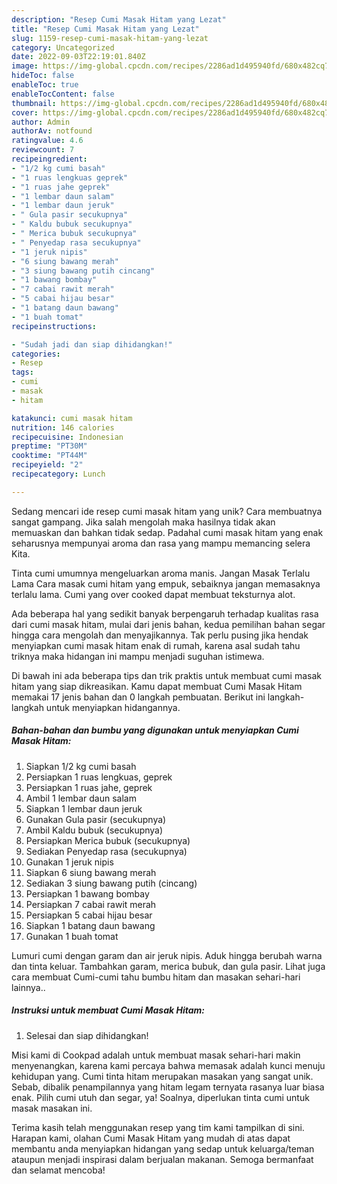 ```yaml
---
description: "Resep Cumi Masak Hitam yang Lezat"
title: "Resep Cumi Masak Hitam yang Lezat"
slug: 1159-resep-cumi-masak-hitam-yang-lezat
category: Uncategorized
date: 2022-09-03T22:19:01.840Z
image: https://img-global.cpcdn.com/recipes/2286ad1d495940fd/680x482cq70/cumi-masak-hitam-foto-resep-utama.jpg
hideToc: false
enableToc: true
enableTocContent: false
thumbnail: https://img-global.cpcdn.com/recipes/2286ad1d495940fd/680x482cq70/cumi-masak-hitam-foto-resep-utama.jpg
cover: https://img-global.cpcdn.com/recipes/2286ad1d495940fd/680x482cq70/cumi-masak-hitam-foto-resep-utama.jpg
author: Admin
authorAv: notfound
ratingvalue: 4.6
reviewcount: 7
recipeingredient:
- "1/2 kg cumi basah"
- "1 ruas lengkuas geprek"
- "1 ruas jahe geprek"
- "1 lembar daun salam"
- "1 lembar daun jeruk"
- " Gula pasir secukupnya"
- " Kaldu bubuk secukupnya"
- " Merica bubuk secukupnya"
- " Penyedap rasa secukupnya"
- "1 jeruk nipis"
- "6 siung bawang merah"
- "3 siung bawang putih cincang"
- "1 bawang bombay"
- "7 cabai rawit merah"
- "5 cabai hijau besar"
- "1 batang daun bawang"
- "1 buah tomat"
recipeinstructions:

- "Sudah jadi dan siap dihidangkan!"
categories:
- Resep
tags:
- cumi
- masak
- hitam

katakunci: cumi masak hitam 
nutrition: 146 calories
recipecuisine: Indonesian
preptime: "PT30M"
cooktime: "PT44M"
recipeyield: "2"
recipecategory: Lunch

---
```





Sedang mencari ide resep cumi masak hitam yang unik? Cara membuatnya sangat gampang. Jika salah mengolah maka hasilnya tidak akan memuaskan dan bahkan tidak sedap. Padahal cumi masak hitam yang enak seharusnya mempunyai aroma dan rasa yang mampu memancing selera Kita.





Tinta cumi umumnya mengeluarkan aroma manis. Jangan Masak Terlalu Lama Cara masak cumi hitam yang empuk, sebaiknya jangan memasaknya terlalu lama. Cumi yang over cooked dapat membuat teksturnya alot.

Ada beberapa hal yang sedikit banyak berpengaruh terhadap kualitas rasa dari cumi masak hitam, mulai dari jenis bahan, kedua pemilihan bahan segar hingga cara mengolah dan menyajikannya. Tak perlu pusing jika hendak menyiapkan cumi masak hitam enak di rumah, karena asal sudah tahu triknya maka hidangan ini mampu menjadi suguhan istimewa.






Di bawah ini ada beberapa tips dan trik praktis untuk membuat cumi masak hitam yang siap dikreasikan. Kamu dapat membuat Cumi Masak Hitam memakai 17 jenis bahan dan 0 langkah pembuatan. Berikut ini langkah-langkah untuk menyiapkan hidangannya.

<!--inarticleads1-->

##### Bahan-bahan dan bumbu yang digunakan untuk menyiapkan Cumi Masak Hitam:

1. Siapkan 1/2 kg cumi basah
1. Persiapkan 1 ruas lengkuas, geprek
1. Persiapkan 1 ruas jahe, geprek
1. Ambil 1 lembar daun salam
1. Siapkan 1 lembar daun jeruk
1. Gunakan  Gula pasir (secukupnya)
1. Ambil  Kaldu bubuk (secukupnya)
1. Persiapkan  Merica bubuk (secukupnya)
1. Sediakan  Penyedap rasa (secukupnya)
1. Gunakan 1 jeruk nipis
1. Siapkan 6 siung bawang merah
1. Sediakan 3 siung bawang putih (cincang)
1. Persiapkan 1 bawang bombay
1. Persiapkan 7 cabai rawit merah
1. Persiapkan 5 cabai hijau besar
1. Siapkan 1 batang daun bawang
1. Gunakan 1 buah tomat


Lumuri cumi dengan garam dan air jeruk nipis. Aduk hingga berubah warna dan tinta keluar. Tambahkan garam, merica bubuk, dan gula pasir. Lihat juga cara membuat Cumi-cumi tahu bumbu hitam dan masakan sehari-hari lainnya.. 

<!--inarticleads2-->

##### Instruksi untuk membuat Cumi Masak Hitam:


1. Selesai dan siap dihidangkan!

Misi kami di Cookpad adalah untuk membuat masak sehari-hari makin menyenangkan, karena kami percaya bahwa memasak adalah kunci menuju kehidupan yang. Cumi tinta hitam merupakan masakan yang sangat unik. Sebab, dibalik penampilannya yang hitam legam ternyata rasanya luar biasa enak. Pilih cumi utuh dan segar, ya! Soalnya, diperlukan tinta cumi untuk masak masakan ini. 

Terima kasih telah menggunakan resep yang tim kami tampilkan di sini. Harapan kami, olahan Cumi Masak Hitam yang mudah di atas dapat membantu anda menyiapkan hidangan yang sedap untuk keluarga/teman ataupun menjadi inspirasi dalam berjualan makanan. Semoga bermanfaat dan selamat mencoba!
